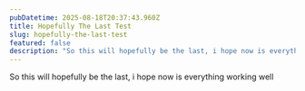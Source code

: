 ```yaml
---
pubDatetime: 2025-08-18T20:37:43.960Z
title: Hopefully The Last Test
slug: hopefully-the-last-test
featured: false
description: "So this will hopefully be the last, i hope now is everything working well..."
---
```


So this will hopefully be the last, i hope now is everything working well
